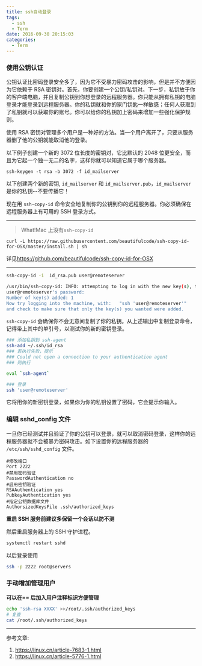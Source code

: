 ```yaml
---
title: ssh自动登录
tags:
  - ssh
  - Term
date: 2016-09-30 20:15:03
categories:
  - Term
---
```


### 使用公钥认证

公钥认证比密码登录安全多了，因为它不受暴力密码攻击的影响，但是并不方便因为它依赖于 RSA 密钥对。首先，你要创建一个公钥/私钥对。下一步，私钥放于你的客户端电脑，并且复制公钥到你想登录的远程服务器。你只能从拥有私钥的电脑登录才能登录到远程服务器。你的私钥就和你的家门钥匙一样敏感；任何人获取到了私钥就可以获取你的账号。你可以给你的私钥加上密码来增加一些强化保护规则。

使用 RSA 密钥对管理多个用户是一种好的方法。当一个用户离开了，只要从服务器删了他的公钥就能取消他的登录。

以下例子创建一个新的 3072 位长度的密钥对，它比默认的 2048 位更安全，而且为它起一个独一无二的名字，这样你就可以知道它属于哪个服务器。

```
ssh-keygen -t rsa -b 3072 -f id_mailserver
```

以下创建两个新的密钥, `id_mailserver` 和 `id_mailserver.pub`，`id_mailserver` 是你的私钥--不要传播它！

现在用 `ssh-copy-id` 命令安全地复制你的公钥到你的远程服务器。你必须确保在远程服务器上有可用的 SSH 登录方式。

---

> What!Mac 上没有`ssh-copy-id`

```
curl -L https://raw.githubusercontent.com/beautifulcode/ssh-copy-id-for-OSX/master/install.sh | sh
```

详见<https://github.com/beautifulcode/ssh-copy-id-for-OSX>

---

```bash
ssh-copy-id -i  id_rsa.pub user@remoteserver

/usr/bin/ssh-copy-id: INFO: attempting to log in with the new key(s), to filter out any that are already installed
user@remoteserver's password:
Number of key(s) added: 1
Now try logging into the machine, with:   "ssh 'user@remoteserver'"
and check to make sure that only the key(s) you wanted were added.
```

`ssh-copy-id` 会确保你不会无意间复制了你的私钥。从上述输出中复制登录命令，记得带上其中的单引号，以测试你的新的密钥登录。

```bash
### 添加私钥到 ssh-agent
ssh-add ~/.ssh/id_rsa
### 若执行失败，提示
### Could not open a connection to your authentication agent
### 则执行

```

```bash
eval `ssh-agent`
```

```bash
### 登录
ssh 'user@remoteserver'
```

它将用你的新密钥登录，如果你为你的私钥设置了密码，它会提示你输入。

### 编辑 sshd_config 文件

一旦你已经测试并且验证了你的公钥可以登录，就可以取消密码登录，这样你的远程服务器就不会被暴力密码攻击。如下设置你的远程服务器的 `/etc/ssh/sshd_config` 文件。

```
#修改端口
Port 2222
#禁用密码验证
PasswordAuthentication no
#启用密钥验证
RSAAuthentication yes
PubkeyAuthentication yes
#指定公钥数据库文件
AuthorsizedKeysFile .ssh/authorized_keys
```

**重启 SSH 服务前建议多保留一个会话以防不测**

然后重启服务器上的 SSH 守护进程。

```bash
systemctl restart sshd
```

以后登录使用

```bash
ssh -p 2222 root@servers
```

### 手动增加管理用户

**可以在== 后加入用户注释标识方便管理**

```bash
echo 'ssh-rsa XXXX' >>/root/.ssh/authorized_keys
# 复查
cat /root/.ssh/authorized_keys
```

---

参考文章:

1. <https://linux.cn/article-7683-1.html>
2. <https://linux.cn/article-5776-1.html>
